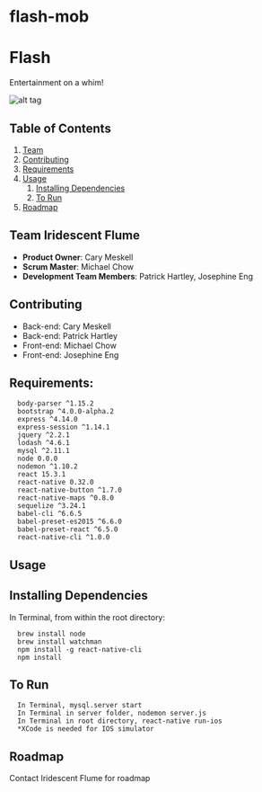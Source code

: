 # flash-mob

# Flash

Entertainment on a whim!

![alt tag](http://i.imgur.com/9hjv6vK.jpg)

## Table of Contents

1. [Team](#team-iridescent-flume)
2. [Contributing](#contributing)
3. [Requirements](#requirements)
4. [Usage](#usage)
    1. [Installing Dependencies](#installing-dependencies)
    2. [To Run](#to-run)
5. [Roadmap](#roadmap)

## Team Iridescent Flume

  - __Product Owner__: Cary Meskell
  - __Scrum Master__: Michael Chow
  - __Development Team Members__: Patrick Hartley, Josephine Eng

## Contributing

  - Back-end: Cary Meskell
  - Back-end: Patrick Hartley
  - Front-end: Michael Chow
  - Front-end: Josephine Eng

## Requirements:

      body-parser ^1.15.2
      bootstrap ^4.0.0-alpha.2
      express ^4.14.0
      express-session ^1.14.1
      jquery ^2.2.1
      lodash ^4.6.1
      mysql ^2.11.1
      node 0.0.0
      nodemon ^1.10.2
      react 15.3.1
      react-native 0.32.0
      react-native-button ^1.7.0
      react-native-maps ^0.8.0
      sequelize ^3.24.1
      babel-cli ^6.6.5
      babel-preset-es2015 ^6.6.0
      babel-preset-react ^6.5.0
      react-native-cli ^1.0.0

## Usage

## Installing Dependencies

  In Terminal, from within the root directory:

      brew install node
      brew install watchman
      npm install -g react-native-cli
      npm install

## To Run

      In Terminal, mysql.server start
      In Terminal in server folder, nodemon server.js
      In Terminal in root directory, react-native run-ios
      *XCode is needed for IOS simulator

## Roadmap

  Contact Iridescent Flume for roadmap
